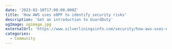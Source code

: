 ```yaml
---
date: '2023-02-10T17:00:00.000Z'
title: 'How AWS uses eBPF to identify security risks'
description: 'Get an introduction to GuardDuty'
ogImage: ogimage.jpg
externalUrl: 'https://www.silverliningsinfo.com/security/how-aws-uses-ebpf-identify-security-risks'
categories:
  - Community
---
```


